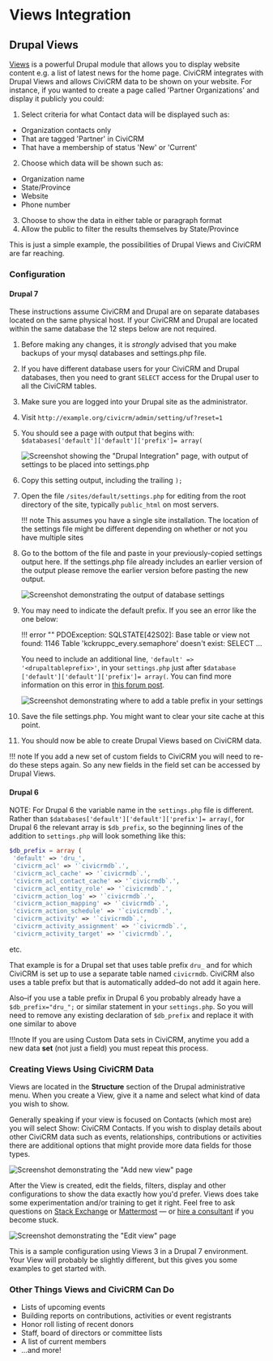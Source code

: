 # Views Integration

## Drupal Views

[Views](http://drupal.org/project/views) is a powerful Drupal module
that allows you to display website content e.g. a list of latest news
for the home page. CiviCRM integrates with Drupal Views and allows
CiviCRM data to be shown on your website. For instance, if you wanted to
create a page called 'Partner Organizations' and display it publicly you
could:

1. Select criteria for what Contact data will be displayed such as:
 * Organization contacts only
 * That are tagged 'Partner' in CiviCRM
 * That have a membership of status 'New' or 'Current'
2. Choose which data will be shown such as:
  * Organization name
  * State/Province
  * Website
  * Phone number
3. Choose to show the data in either table or paragraph format
4. Allow the public to filter the results themselves by State/Province

This is just a simple example, the possibilities of Drupal Views and
CiviCRM are far reaching.

### Configuration

#### Drupal 7

These instructions assume CiviCRM and Drupal are on separate databases located on the same physical host. If your CiviCRM and Drupal are located within the same database the 12 steps below are not required. 

1. Before making any changes, it is _strongly_ advised that you make backups of your mysql databases and settings.php file.
1. If you have different database users for your CiviCRM and Drupal databases, then you need to grant `SELECT` access for the Drupal user to all the CiviCRM tables.
1. Make sure you are logged into your Drupal site as the administrator.
1. Visit `http://example.org/civicrm/admin/setting/uf?reset=1`
1. You should see a page with output that begins with: `$databases['default']['default']['prefix']= array(`

    ![Screenshot showing the "Drupal Integration" page, with output of settings to be placed into settings.php](/img/views3integration-1.png)

1. Copy this setting output, including the trailing `);`
1. Open the file `/sites/default/settings.php` for editing from the root directory of the site, typically `public_html` on most servers.

    !!! note
        This assumes you have a single site installation. The location of the settings file might be different depending on whether or not you have multiple sites

1. Go to the bottom of the file and paste in your previously-copied settings output here. If the settings.php file already includes an earlier version of the output please remove the earlier version before pasting the new output. 

    ![Screenshot demonstrating the output of database settings](/img/views3integration-2.png)
 
1. You may need to indicate the default prefix. If you see an error like the one below:

    !!! error ""
        PDOException: SQLSTATE[42S02]: Base table or view not found: 1146 Table 'kckruppc_every.semaphore' doesn't exist: SELECT ...

    You need to include an additional line, `'default' => '<drupaltableprefix>'`, in your `settings.php` just after `$database ['default']['default']['prefix']= array(`. You can find more information on this error in [this forum post](http://forum.civicrm.org/index.php?topic=20910.0).

    ![Screenshot demonstrating where to add a table prefix in your settings](/img/views3integration-4.png)
    
1. Save the file settings.php. You might want to clear your site cache at this point.
1. You should now be able to create Drupal Views based on CiviCRM data.

 !!! note
        If you add a new set of custom fields to CiviCRM you will need to re-do these steps again. So any new fields in the field set can be accessed by Drupal Views. 

#### Drupal 6

NOTE: For Drupal 6 the variable name in the `settings.php` file is different. Rather than `$databases['default']['default']['prefix']= array(`, for Drupal 6 the relevant array is `$db_prefix`, so the beginning lines of the addition to `settings.php` will look something like this:

```php
$db_prefix = array (
 'default' => 'dru_',
 'civicrm_acl' => '`civicrmdb`.',
 'civicrm_acl_cache' => '`civicrmdb`.',
 'civicrm_acl_contact_cache' => '`civicrmdb`.',
 'civicrm_acl_entity_role' => '`civicrmdb`.',
 'civicrm_action_log' => '`civicrmdb`.',
 'civicrm_action_mapping' => '`civicrmdb`.',
 'civicrm_action_schedule' => '`civicrmdb`.',
 'civicrm_activity' => '`civicrmdb`.',
 'civicrm_activity_assignment' => '`civicrmdb`.',
 'civicrm_activity_target' => '`civicrmdb`.',
```

etc.

That example is for a Drupal set that uses table prefix `dru_` and for which CiviCRM is set up to use a separate table named `civicrmdb`. CiviCRM also uses a table prefix but that is automatically added–do not add it again here.

Also–if you use a table prefix in Drupal 6 you probably already have a `$db_prefix="dru_";` or similar statement in your `settings.php`. So you will need to remove any existing declaration of `$db_prefix` and replace it with one similar to above

!!!note
If you are using Custom
Data sets in CiviCRM, anytime you add a new data **set** (not just a
field) you must repeat this process.

### Creating Views Using CiviCRM Data

Views are located in the **Structure** section of the Drupal
administrative menu. When you create a View, give it a name and select
what kind of data you wish to show.

Generally speaking if your view is focused on Contacts (which most are)
you will select Show: CiviCRM Contacts. If you wish to display details
about other CiviCRM data such as events, relationships, contributions or
activities there are additional options that might provide more data
fields for those types.

![Screenshot demonstrating the "Add new view" page](/img/Views-CiviCRM-Partner-1.png)

After the View is created, edit the fields, filters, display and other
configurations to show the data exactly how you'd prefer. Views does
take some experimentation and/or training to get it right. Feel free to
ask questions on [Stack Exchange](https://civicrm.stackexchange.com/) or [Mattermost](https://chat.civicrm.org)
&mdash; or [hire a
consultant](https://civicrm.org/partners-contributors) if you become stuck.

![Screenshot demonstrating the "Edit view" page](/img/Views-CiviCRM-Partner-3.png)  

This is a sample configuration using Views 3 in a Drupal 7 environment.
Your View will probably be slightly different, but this gives you some
examples to get started with.

### Other Things Views and CiviCRM Can Do

-   Lists of upcoming events
-   Building reports on contributions, activities or event registrants
-   Honor roll listing of recent donors
-   Staff, board of directors or committee lists
-   A list of current members
-   ...and more!

